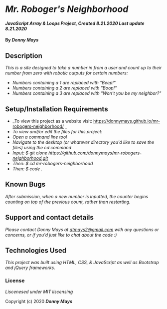 # _Mr. Roboger's Neighborhood_

#### _JavaScript Array & Loops Project, Created 8.21.2020 Last update 8.21.2020_

#### By _**Donny Mays**_

## Description

_This is a site designed to take a number in from a user and count up to their number from zero with robotic outputs for certain numbers:_

* _Numbers containing a 1 are replaced with "Beep!"_
* _Numbers containing a 2 are replaced with "Boop!"_
* _Numbers containing a 3 are replaced with "Won't you be my neighbor?"_

## Setup/Installation Requirements

* _To view this project as a website visit: https://donnymays.github.io/mr-robogers-neighborhood/ _
* _To view and/or edit the files for this project:_
* _Open a command line tool_
* _Navigate to the desktop (or whatever directory you'd like to save the files) using the cd command_
* _Input: $ git clone https://github.com/donnymays/mr-robogers-neighborhood.git_
* _Then: $ cd mr-robogers-neighborhood_
* _Then: $ code ._

## Known Bugs

_After submission, when a new number is inputted, the counter begins counting on top of the previous count, rather than restarting._


## Support and contact details

_Please contact Donny Mays at dtmays2@gmail.com with any questions or concerns, or if you'd just like to chat about the code :)_

## Technologies Used

_This project was built using HTML, CSS, & JavaScript as well as Bootstrap and jQuery frameworks._

### License

*Liscenesed under MIT liscensing*

Copyright (c) 2020 **_Donny Mays_**